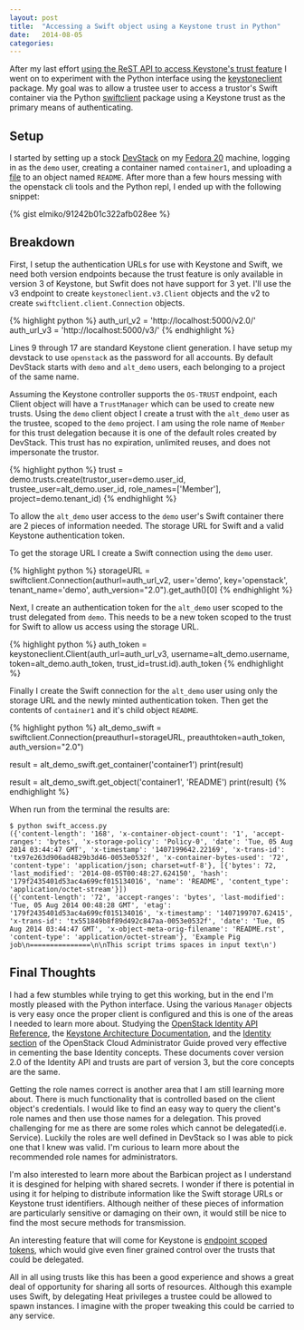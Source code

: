 ```yaml
---
layout: post
title:  "Accessing a Swift object using a Keystone trust in Python"
date:   2014-08-05
categories:
---
```


After my last effort
[using the ReST API to access Keystone's trust feature][1] I went on to
experiment with the Python interface using the [keystoneclient][2] package.
My goal was to allow a trustee user to access a trustor's Swift container via
the Python [swiftclient][3] package using a Keystone trust as the primary
means of authenticating.

Setup
----
I started by setting up a stock [DevStack](http://devstack.org/) on my 
[Fedora 20](http://fedoraproject.org/) machine, logging in as the `demo`
user, creating a container named `container1`, and uploading a [file][4] to
an object named `README`. After more than a few hours messing with the 
openstack cli tools and the Python repl, I ended up with the following 
snippet:

{% gist elmiko/91242b01c322afb028ee %}

Breakdown
----

First, I setup the authentication URLs for use with Keystone and Swift, we need
both version endpoints because the trust feature is only available in version
3 of Keystone, but Swfit does not have support for 3 yet. I'll use the v3
endpoint to create `keystoneclient.v3.Client` objects and the v2 to create
`swiftclient.client.Connection` objects.

{% highlight python %}
auth_url_v2 = 'http://localhost:5000/v2.0/'
auth_url_v3 = 'http://localhost:5000/v3/'
{% endhighlight %}

Lines 9 through 17 are standard Keystone client generation. I have setup my
devstack to use `openstack` as the password for all accounts. By default
DevStack starts with `demo` and `alt_demo` users, each belonging to a project
of the same name.

Assuming the Keystone controller supports the `OS-TRUST` endpoint, each
Client object will have a `TrustManager` which can be used to create new
trusts. Using the `demo` client object I create a trust with the
`alt_demo` user as the trustee, scoped to the `demo` project. I am using the
role name of `Member` for this trust delegation because it is one of the
default roles created by DevStack. This trust has no expiration, unlimited
reuses, and does not impersonate the trustor.

{% highlight python %}
trust = demo.trusts.create(trustor_user=demo.user_id,
                           trustee_user=alt_demo.user_id,
                           role_names=['Member'],
                           project=demo.tenant_id)
{% endhighlight %}

To allow the `alt_demo` user access to the `demo` user's Swift container
there are 2 pieces of information needed. The storage URL for Swift and a
valid Keystone authentication token.

To get the storage URL I create a Swift connection using the `demo` user.

{% highlight python %}
storageURL = swiftclient.Connection(authurl=auth_url_v2,
                                    user='demo',
                                    key='openstack',
                                    tenant_name='demo',
                                    auth_version="2.0").get_auth()[0]
{% endhighlight %}

Next, I create an authentication token for the `alt_demo` user scoped to the
trust delegated from `demo`. This needs to be a new token scoped to the trust
for Swift to allow us access using the storage URL.

{% highlight python %}
auth_token = keystoneclient.Client(auth_url=auth_url_v3,
                                   username=alt_demo.username,
                                   token=alt_demo.auth_token,
                                   trust_id=trust.id).auth_token
{% endhighlight %}

Finally I create the Swift connection for the `alt_demo` user using only the
storage URL and the newly minted authentication token. Then get the contents
of `container1` and it's child object `README`.

{% highlight python %}
alt_demo_swift = swiftclient.Connection(preauthurl=storageURL,
                                        preauthtoken=auth_token,
                                        auth_version="2.0")

result = alt_demo_swift.get_container('container1')
print(result)

result = alt_demo_swift.get_object('container1', 'README')
print(result)
{% endhighlight %}

When run from the terminal the results are:

    $ python swift_access.py
    ({'content-length': '168', 'x-container-object-count': '1', 'accept-ranges': 'bytes', 'x-storage-policy': 'Policy-0', 'date': 'Tue, 05 Aug 2014 03:44:47 GMT', 'x-timestamp': '1407199642.22169', 'x-trans-id': 'tx97e263d906ad4829b3d46-0053e0532f', 'x-container-bytes-used': '72', 'content-type': 'application/json; charset=utf-8'}, [{'bytes': 72, 'last_modified': '2014-08-05T00:48:27.624150', 'hash': '179f2435401d53ac4a699cf015134016', 'name': 'README', 'content_type': 'application/octet-stream'}])
    ({'content-length': '72', 'accept-ranges': 'bytes', 'last-modified': 'Tue, 05 Aug 2014 00:48:28 GMT', 'etag': '179f2435401d53ac4a699cf015134016', 'x-timestamp': '1407199707.62415', 'x-trans-id': 'tx551849b8f89d492c847aa-0053e0532f', 'date': 'Tue, 05 Aug 2014 03:44:47 GMT', 'x-object-meta-orig-filename': 'README.rst', 'content-type': 'application/octet-stream'}, 'Example Pig job\n===============\n\nThis script trims spaces in input text\n')

Final Thoughts
----

I had a few stumbles while trying to get this working, but in the end I'm
mostly pleased with the Python interface. Using the various
`Manager` objects is very easy once the proper client is configured and this
is one of the areas I needed to learn more about. Studying the
[OpenStack Identity API Reference][5], the
[Keystone Architecture Documentation][6], and the
[Identity section][7] of the OpenStack Cloud Administrator Guide proved very
effective in cementing the base Identity concepts. These documents cover
version 2.0 of the Identity API and trusts are part of version 3, but the
core concepts are the same.

Getting the role names correct is another area that I am still learning more
about. There is much functionality that is controlled based on the client
object's credentials. I would like to find an easy way to query the client's
role names and then use those names for a delegation. This proved challenging
for me as there are some roles which cannot be delegated(i.e. Service).
Luckily the roles are well defined in DevStack so I was able to pick one that
I knew was valid. I'm curious to learn more about the recommended role names
for administrators.

I'm also interested to learn more about the Barbican project as I understand
it is desgined for helping with shared secrets. I wonder if there is potential
in using it for helping to distribute information like the Swift storage URLs
or Keystone trust identifiers. Although neither of these pieces of information
are particularly sensitive or damaging on their own, it would still be nice
to find the most secure methods for transmission.

An interesting feature that will come for Keystone is
[endpoint scoped tokens][8], which would give even finer grained control over
the trusts that could be delegated.

All in all using trusts like this has been a good experience and shows a great
deal of opportunity for sharing all sorts of resources. Although this example
uses Swift, by delegating Heat privileges a trustee could be allowed to spawn
instances. I imagine with the proper tweaking this could be carried to any
service.


[1]: http://elmiko.github.io/openstack/keystone/2014/06/10/keystone-trust-delegation.html
[2]: http://docs.openstack.org/developer/python-keystoneclient/
[3]: http://docs.openstack.org/developer/python-swiftclient
[4]: https://raw.githubusercontent.com/openstack/sahara-extra/master/edp-examples/pig-job/README.rst
[5]: http://docs.openstack.org/api/openstack-identity-service/2.0/content/
[6]: http://docs.openstack.org/developer/keystone/architecture.html
[7]: http://docs.openstack.org/admin-guide-cloud/content/ch-identity-mgmt-config.html
[8]: https://blueprints.launchpad.net/keystone/+spec/endpoint-scoped-tokens

